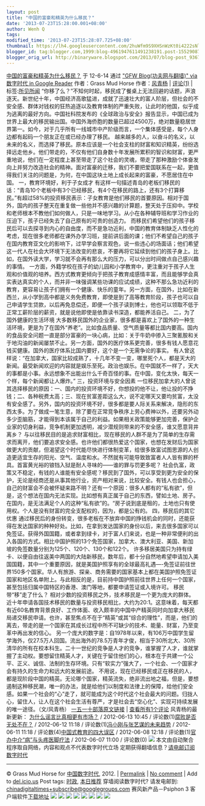 ```yaml
---
layout: post
title: "中国的富豪和精英为什么移民？"
date: '2013-07-23T15:28:00.001+08:00'
author: Wenh Q
tags:
modified_time: '2013-07-23T15:28:07.725+08:00'
thumbnail: https://lh4.googleusercontent.com/2huWfm9S9XHSnWzKt0i4222sNlOVsUsFTVA23pwvZ5FRyCyjJh9hrXDcXV1up8zkBTUyUcXFZAaf7aPm37Pkn36lPrzvNtjLw6ADjMojjdLZ9eicA8A=s72-c
blogger_id: tag:blogger.com,1999:blog-4961947611491238191.post-1552908793677738456
blogger_orig_url: http://binaryware.blogspot.com/2013/07/blog-post_9367.html
---
```

[
中国的富豪和精英为什么移民？](http://feedproxy.google.com/~r/chinagfwblog/~3/O_51MT-nwks/)
于 12-6-14 通过 ["GFW Blog(功夫网与翻墙)" via 数字时代 in Google
Reader](http://feeds2.feedburner.com/chinagfwblog) 作者：Grass Mud Horse
作者：[风青杨](http://www.my1510.cn/author.php?ditianlang) | [评论(1)](http://www.my1510.cn/article.php?id=79066) |
标签:[所见所闻](http://www.my1510.cn/1510tag.php?tag=%E6%89%80%E8%A7%81%E6%89%80%E9%97%BB)
“你移了么？”不知何时起，移民成了餐桌上无法回避的话题，声浪逐天。新世纪十年，中国经济高歌猛进，成就了迅速壮大的富人阶层，但社会的不安全感、群体对钱权的狂热追逐以及教育体制的严重失败，让此时的他国，似乎成为逃离的最好方向。中国社科院发布的《全球政治与安全》报告显示，中国已成为世界上最大的移民输出国。中国外海侨胞的数量已超过4500万，绝对数量稳居世界第一。如今，对于几乎所有一线城市中产阶级而言，一个集体感受是，每个人身边都有起码一个朋友正在或已经办理了移民。
越来越多的人，以奋斗的名义，以未来的名义，而选择了移民。原本应该是一个社会支柱的财富和知识精英，纷纷选择远走他乡。他们带走的，不仅有他们自身数十年发展所累积的智识和财富，更严重地说，他们在一定程度上甚至带走了这个社会的灵魂，带走了那种激励个体奋发向上并努力改造社会的精神。面对富豪的迁移，我们不要把爱国联系在一起，更值得我们关注的问题是，为何，在中国这块土地上成长起来的富豪，不愿居住在中国。
一，教育环境好，利于子女成才
有这样一句描述青岛的老板们移民的话：“青岛10个老板中有3个已经移民，有4个在移民的路上，还有3个打算移民。”有超过58%的投资移民表示：子女教育是他们移民的首要原因。相对于国外，国内的孩子整天在重复做一些他并不感兴趣的计算题，整天处于压抑中。学校和老师根本不教他们如何做人，只是一味地学习。从小在各种辅导班和学习作业的压迫下，孩子已经失去了自己原有的可贵的创造力。
而移民们希望他们的孩子移民后可以去探寻到内心的自由度，而不是急功近利，中国的教育体制缺乏人性化的考虑，现在很多老师都在课外办学习班，提前讲后面的课；他们不希望自己的孩子在国内教育亚文化的影响下，过早学会察言观色，说一些违心的场面话；他们希望这一代人在社会大环境下无法改变的悲哀，不要再将它延续到他们的孩子身上。比如，在国外读大学，学习就不会再有那么大的压力，可以分出时间做点自己感兴趣的事情。
一方面，外籍学校在孩子的幼儿园和小学教育中，更注重对于孩子人生观和价值观的培养。西方式教育更倾向于把孩子教育成感情丰富，而且能够学会真实表达真实的个人，而并非一味强调某些功课的应试成绩，这种不那么急功近利的教育，更容易让孩子们拥有一个健康、快乐的童年。另一方面，在国外，比如在新西兰，从小学到高中都是义务免费教育，即使是到了高等教育阶段，孩子也可以自己申请学生贷款，以后再免息偿还，即便一个孩子读到博士，他也可以领取不低于正常工薪阶层的薪资，就是说他即使是依靠读书深造，都能养活自己。
二，为了国外健康的生活环境
大多数移民国外的企业家，很多都是喜欢上了国外的一种生活环境，更是为了在国外“养老”。比如食品质量、空气质量等都比国内要高。国内的食品安全问题一直是部分富豪的一块心病，比如：关于牛奶中掺入三聚氰胺和关于地沟油的新闻屡禁不止。另一方面，国外的医疗体系更完善，很多有钱人愿意花钱买健康。国外的医疗体系比国内要好，这个是一个无需争论的事实。
有人曾这样说：“在加拿大，国家比较成熟了，十几年不变一变，哪里死个人，都是天大的新闻。最受新闻欢迎的内容就是娱乐至死。政治也娱乐。在中国就不一样了，天大的事都是小事。永远想象不出能出什么千奇百怪的事。在中国，变化太快，每天一个样，每个新闻都让人爆炸。”
三，投资环境与安全因素
一位移民加拿大的人曾说其选择移民的原因：一、国内的投资环境不好，你想投的他不让，他让投的不挣钱；二、各种税费太高；三、现在贫富差距这么大，说不定哪天又要均贫富，太没有安全感了。另外，国内的投资环境不好，很多都是要人际关系来解决，隐形的东西太多。为了做成一笔生意，除了要在正常竞争秩序上劳心费神以外，还要另外动多少歪脑筋，才能得到本该属于自己的利益。如果相关政策能够更加完善，保护企业家的切身利益，竞争机制更加透明，减少潜规则带来的不安全感，谁又愿意背井离乡？
与以往移民目的是追求财富相比，现在移民的人群不是为了简单的生存需求而离开，他们要追求安全感。也许他们都很热爱这个国家，也想在发财后为国家做更大的贡献，但渴望这个时代能尽快进行体制变革，给很多致富试图思源的人创造更适宜生存的阳光、空气、温度和水。不然就有可能导致致富者人人皆有罪的杯具。首富黄光裕的锒铛入狱是耐人寻味的――谁的罪与罚更多呢？
社会仇富，政策又不稳定，有钱的人谁能有安全感呢？移民到了国外，可以享受到更为安全的保护，无论是经商还是从事其他行业，资产相对来说，比较安全。有钱人也会担心，自己的财富会不会被怀疑来路不明？还有一个原因：很多人都有的“私有欲”，但是，这个想法在国内无法实现。比如想有真正属于自己的东西，譬如土地、房子。在国内，是无法满足个人的这种“私有欲”的。“房子说到底是租的，土地也只有使用权。个人是没有财富的完全支配权的，因为，都是公有的。
四，移民后的其它优惠
通过移民后的身份转变，很多老板在不放弃中国的挣钱机会的同时，还能获得在发达国家的种种好处。比如，在拿到发达国家的身份以后，来去很多国家可以免签证。获得外国国籍，或者拿到绿卡，对于富人们来说，也是一种非常便利的出入各国的方式。相比中国护照的13个免签国家，加拿大、澳大利亚、美国、新加坡的免签数量分别为125个、120个、130个和122个。
许多移居美国只为持有绿卡、以便自由往返美中两国的大陆新移民，数年后，都十分自然地希望申请加入美国国籍，其中一个重要原因，就是美国护照享有的全球最高礼遇—-免签证前往世界150多个国家。华人有旅游、探亲、商务需要的国家基本上都在美国护照免签证国家和地区名单附上。与此相反的是，目前持中国护照前往世界上任何一个国家，甚至包括归属中国特区的香港、澳门等地，都要申请签证或入境许可。
移民带“移”走了什么？
相对少数的投资移民之外，技术移民是一个更为庞大的群体。近十年申请各国技术移民的数量与投资移民相比，大约为20∶1。这意味着，每天都有近60名教育背景良好、工作体面、收入颇丰的中国中产精英同时向加拿大移民局递交移民申请。也许，甚至焦点不在于“精英”或其“综合的理性”，而是，他们的离去，带走的是一个国家在其成长过程中所不可缺少的技术、能量、财富，乃至变革中再出发的信心。
另一个庞大的数字是：自1978年以来，有106万中国学生留学海外，仅27.5万人回国。流出海外的78.5万青年才俊，相当于30所北大、30所清华的所有在校本科生。二十一世纪的竞争是人才的竞争，谁掌握了人才，谁就掌握了主动权。要想留住精英人才，关键在于留住他们的心，根本在于共建一个公平、正义、诚信、法制的生存环境。只有“软实力”强大了，一个社会、一个国家才会有持久的生命力和远大的发展前途。
不用说，现在已经移民或正在移民的人，都是现阶段中国的精英。无论哪个国家，精英流失，绝非流出地之福，但是，要想遏制这种移民潮，唯一的办法，就是给他们以制度和法律上的保障，给他们安全感。如果一个社会的“心”走了，就可能成为这个时代这个社会最大的问题。归拢人心，留住人，让人在这个社会生活有尊严，才是社会去“空心化”、实现可持续发展的唯一途径。（文/风青杨）
[一五一十部落原文链接](http://www.my1510.cn/article.php?id=79066) |
[查看所有1个评论](http://www.my1510.cn/article.php?id=79066)
风青杨的最新更新：
[为什么谣言比真相更有市场？](http://www.my1510.cn/article.php?id=78958) /
2012-06-13 10:45 /
评论数(1)[腐败是否无处不在？](http://www.my1510.cn/article.php?id=78908) /
2012-06-12 11:18 /
评论数(1)[冯小刚与张艺谋的未来趋势](http://www.my1510.cn/article.php?id=78864) /
2012-06-11 11:18 /
评论数(4)[中国式教育的四大误区](http://www.my1510.cn/article.php?id=78722) /
2012-06-08 12:18 /
评论数(1)[官办中介“病”与头疼医脚疗法](http://www.my1510.cn/article.php?id=78665) /
2012-06-07 11:00 / 评论数(0)
![](https://lh4.googleusercontent.com/2huWfm9S9XHSnWzKt0i4222sNlOVsUsFTVA23pwvZ5FRyCyjJh9hrXDcXV1up8zkBTUyUcXFZAaf7aPm37Pkn36lPrzvNtjLw6ADjMojjdLZ9eicA8A)
本文由自动聚合程序取自网络，内容和观点不代表数字时代立场
定期获得翻墙信息？[请电邮订阅数字时代](http://eepurl.com/msuvD)
[](http://eepurl.com/msuvD)
[](http://eepurl.com/msuvD)
[](http://eepurl.com/msuvD)

* * * * *

© Grass Mud Horse for [中国数字时代](https://caonima.info/chinese),
2012. |
[Permalink](https://caonima.info/chinese/2012/06/%e4%b8%ad%e5%9b%bd%e7%9a%84%e5%af%8c%e8%b1%aa%e5%92%8c%e7%b2%be%e8%8b%b1%e4%b8%ba%e4%bb%80%e4%b9%88%e7%a7%bb%e6%b0%91%ef%bc%9f/) |
[No
comment](https://caonima.info/chinese/2012/06/%e4%b8%ad%e5%9b%bd%e7%9a%84%e5%af%8c%e8%b1%aa%e5%92%8c%e7%b2%be%e8%8b%b1%e4%b8%ba%e4%bb%80%e4%b9%88%e7%a7%bb%e6%b0%91%ef%bc%9f/#comments) |
Add to
[del.icio.us](http://del.icio.us/post?url=https://caonima.info/chinese/2012/06/%E4%B8%AD%E5%9B%BD%E7%9A%84%E5%AF%8C%E8%B1%AA%E5%92%8C%E7%B2%BE%E8%8B%B1%E4%B8%BA%E4%BB%80%E4%B9%88%E7%A7%BB%E6%B0%91%EF%BC%9F/&title=%E4%B8%AD%E5%9B%BD%E7%9A%84%E5%AF%8C%E8%B1%AA%E5%92%8C%E7%B2%BE%E8%8B%B1%E4%B8%BA%E4%BB%80%E4%B9%88%E7%A7%BB%E6%B0%91%EF%BC%9F)
Post tags:
[时政](https://caonima.info/chinese/tag/%e6%97%b6%e6%94%bf%e6%96%87%e7%ab%a0/?category=10466),
[本日推荐](https://caonima.info/chinese/tag/%e6%9c%ac%e6%97%a5%e6%8e%a8%e8%8d%90/?category=10466)
穿墙阅读数字时代? 请发电邮到:
[chinadigitaltimes+subscribe@googlegroups.com](mailto:chinadigitaltimes%2Bsubscribe@googlegroups.com)
赛风新产品－Psiphon 3 客户端软件[下载地址](http://dld.bz/caonima745)
[](http://dld.bz/caonima745)
![](https://lh3.googleusercontent.com/VlEvgA6Lt-Yk6pmvMXLlQmaM2jQuTpC-Zl-NGRTIA8r5Cq3nBeBEQyQ2mrSoDazjKhQf0oTUvbqhgsgcLh85hctot1X3HTFJtcAWhUq51mfH23hw_9A) ![](https://lh3.googleusercontent.com/DBZ9jCs4ZSU6DKJXoJqqP2Ge44EaIwtPQ2hBnvHP_fVDvOzxv_PqUjnuh5z7wmJjBb3bmqzoylwXWQrik0b3fnBAaKagxR0Q4sB_OjPG8g_cl0Z2cnc) ![](https://lh4.googleusercontent.com/Yxls6mqdIEdsViaPAtkpCDdXTxqbyYD8LoVqtAHBLTfFNW-T8U_Nw_ViNUMfY7JYXy_WLKs9HNuByFzByuEIDEtKLUYQOUsELdMjguW-MbG1PrSZpmU) ![](https://lh5.googleusercontent.com/u-xGAuiw5Bxn36D9ki8YQnu1-4mUZdLW21h8utrBWFb_BLBXhwafTw2VX8NE2MPn6FdfcqX25l5EDAZgGtL-HbO1nfqLkBiHN1ao1E9vXYSpvB3v28A) ![](https://lh6.googleusercontent.com/DiK-a7a7gcMD3PXL3fpozVZwsFRN9GMuZf0TLT1l_hrq_auvP-i-5BLfkhf9ri_ShdeJSyvjkESiyH3zmwwdERJCa6R45U-KUwVYziiNync5w06WewM) ![](https://lh6.googleusercontent.com/QyW7y-iZWVlgk3Ncz8pXo6Q5hafERHYiMMX-8UUH3l-I2GUAFUv51ZQgtYLjbDkHGzG5SNRnJVZNSisyRQXyD81jIfTChhNxz8bLjlmNW8cs9KT2wkU) ![](https://lh4.googleusercontent.com/un1yGSzlwmbJgmbpROgR-b94IbLjRV8Eqo7PVarMxYy3IxAqt4yB5gW6eMNZuuuS29r41ogKagLebTgtam_XqKab46AKDmOaekS1HrN9ObIjcv8AImc) ![](https://lh5.googleusercontent.com/SKqMHSfSrBfaMEyojTF8oI2P1zO1Uf_U3Xbs_XeHfYCcoipoy8kppXRZljNVT5jLw0e9r2TOpOL7s6eEB17cwdFIIH7e6uRXEKcX9Lc0YrjE00P8y1g)
